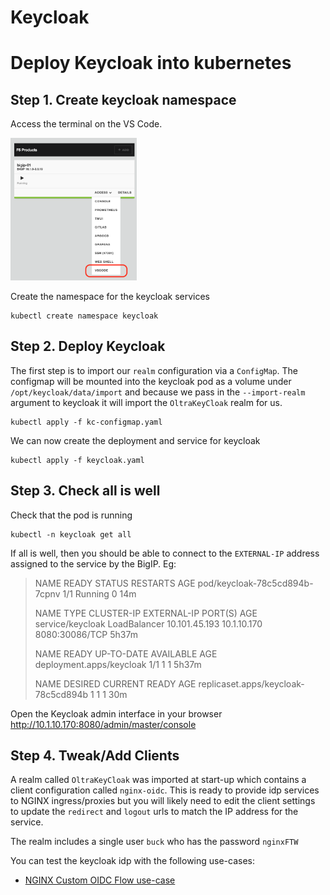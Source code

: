 # Keycloak

# Deploy Keycloak into kubernetes

## Step 1. Create keycloak namespace

Access the terminal on the VS Code.

<img src="https://raw.githubusercontent.com/F5EMEA/oltra/main/vscode.png" style="width:40%">

Create the namespace for the keycloak services

```
kubectl create namespace keycloak
```

## Step 2. Deploy Keycloak

The first step is to import our `realm` configuration via a `ConfigMap`. The configmap will be mounted into the keycloak pod
as a volume under `/opt/keycloak/data/import` and because we pass in the `--import-realm` argument to keycloak it will import
the `OltraKeyCloak` realm for us.

```
kubectl apply -f kc-configmap.yaml
```

We can now create the deployment and service for keycloak

```
kubectl apply -f keycloak.yaml
```

## Step 3. Check all is well

Check that the pod is running

```
kubectl -n keycloak get all
```

If all is well, then you should be able to connect to the `EXTERNAL-IP` address assigned to the service by the BigIP. Eg:

>NAME                            READY   STATUS    RESTARTS   AGE
>pod/keycloak-78c5cd894b-7cpnv   1/1     Running   0          14m
>
>NAME               TYPE           CLUSTER-IP      EXTERNAL-IP   PORT(S)          AGE
>service/keycloak   LoadBalancer   10.101.45.193   10.1.10.170   8080:30086/TCP   5h37m
>
>NAME                       READY   UP-TO-DATE   AVAILABLE   AGE
>deployment.apps/keycloak   1/1     1            1           5h37m
>
>NAME                                  DESIRED   CURRENT   READY   AGE
>replicaset.apps/keycloak-78c5cd894b   1         1         1       30m

Open the Keycloak admin interface in your browser http://10.1.10.170:8080/admin/master/console

## Step 4. Tweak/Add Clients

A realm called `OltraKeyCloak` was imported at start-up which contains a client configuration called `nginx-oidc`.
This is ready to provide idp services to NGINX ingress/proxies but you will likely need to edit the client settings
to update the `redirect` and `logout` urls to match the IP address for the service.

The realm includes a single user `buck` who has the password `nginxFTW`

You can test the keycloak idp with the following use-cases:

* [NGINX Custom OIDC Flow use-case](../../use-cases/nic-examples/custom-templates/custom-oidc-flow)




